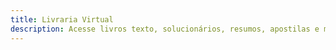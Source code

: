 ```yaml
---
title: Livraria Virtual
description: Acesse livros texto, solucionários, resumos, apostilas e mais!
---
```


